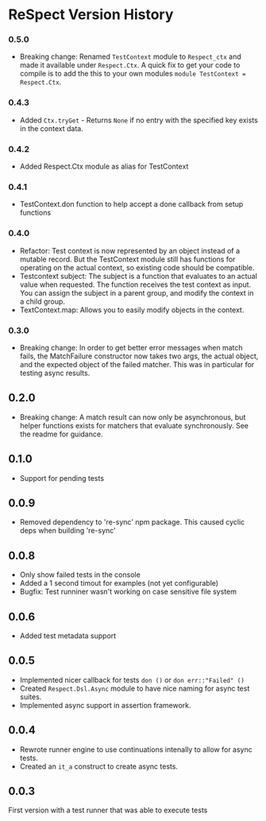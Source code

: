 # ReSpect Version History

### 0.5.0

 * Breaking change: Renamed `TestContext` module to `Respect_ctx` and made it
     available under `Respect.Ctx`. A quick fix to get your code to compile
     is to add the this to your own modules `module TestContext = Respect.Ctx`.

### 0.4.3

 * Added `Ctx.tryGet` - Returns `None` if no entry with the specified key exists
     in the context data.

### 0.4.2

 * Added Respect.Ctx module as alias for TestContext

### 0.4.1

 * TestContext.don function to help accept a done callback from setup functions

### 0.4.0

 * Refactor: Test context is now represented by an object instead of a mutable
     record. But the TestContext module still has functions for operating on the
     actual context, so existing code should be compatible.
 * Testcontext subject: The subject is a function that evaluates to an actual
     value when requested. The function receives the test context as input. You
     can assign the subject in a parent group, and modify the context in a child
     group.
 * TextContext.map: Allows you to easily modify objects in the context.

### 0.3.0

 * Breaking change: In order to get better error messages when match fails, the
     MatchFailure constructor now takes two args, the actual object, and the
     expected object of the failed matcher. This was in particular for testing
     async results.

## 0.2.0

 * Breaking change: A match result can now only be asynchronous, but helper
     functions exists for matchers that evaluate synchronously. See the readme
     for guidance.

## 0.1.0

 * Support for pending tests

## 0.0.9

 * Removed dependency to 're-sync' npm package. This caused cyclic deps
     when building 're-sync'

## 0.0.8

 * Only show failed tests in the console
 * Added a 1 second timout for examples (not yet configurable)
 * Bugfix: Test runniner wasn't working on case sensitive file system

## 0.0.6

 * Added test metadata support

## 0.0.5

 * Implemented nicer callback for tests `don ()` or `don err::"Failed" ()`
 * Created `Respect.Dsl.Async` module to have nice naming for async test suites.
 * Implemented async support in assertion framework.

## 0.0.4

 * Rewrote runner engine to use continuations intenally to allow for async tests.
 * Created an `it_a` construct to create async tests.

## 0.0.3

First version with a test runner that was able to execute tests
